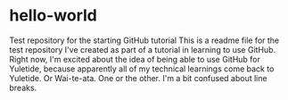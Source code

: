 # hello-world
Test repository for the starting GitHub tutorial
This is a readme file for the test repository I've created as part of a tutorial in learning to use GitHub.
Right now, I'm excited about the idea of being able to use GitHub for Yuletide, because apparently all of my technical learnings come back to Yuletide. Or Wai-te-ata. One or the other.
I'm a bit confused about line breaks.
